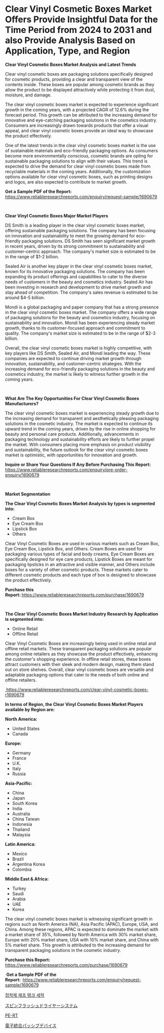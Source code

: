 <p><h1>Clear Vinyl Cosmetic Boxes Market Offers Provide Insightful Data for the Time Period from 2024 to 2031 and also Provide Analysis Based on Application, Type, and Region</h1></p><p><strong>Clear Vinyl Cosmetic Boxes Market Analysis and Latest Trends</strong></p>
<p><p>Clear vinyl cosmetic boxes are packaging solutions specifically designed for cosmetic products, providing a clear and transparent view of the contents inside. These boxes are popular among cosmetic brands as they allow the product to be displayed attractively while protecting it from dust, moisture, and damage.</p><p>The clear vinyl cosmetic boxes market is expected to experience significant growth in the coming years, with a projected CAGR of 12.6% during the forecast period. This growth can be attributed to the increasing demand for innovative and eye-catching packaging solutions in the cosmetics industry. Consumers are increasingly drawn towards products that offer a visual appeal, and clear vinyl cosmetic boxes provide an ideal way to showcase the product effectively.</p><p>One of the latest trends in the clear vinyl cosmetic boxes market is the use of sustainable materials and eco-friendly packaging options. As consumers become more environmentally conscious, cosmetic brands are opting for sustainable packaging solutions to align with their values. This trend is expected to drive the demand for clear vinyl cosmetic boxes made from recyclable materials in the coming years. Additionally, the customization options available for clear vinyl cosmetic boxes, such as printing designs and logos, are also expected to contribute to market growth.</p></p>
<p><strong>Get a Sample PDF of the Report:&nbsp;</strong> <a href="https://www.reliableresearchreports.com/enquiry/request-sample/1690679">https://www.reliableresearchreports.com/enquiry/request-sample/1690679</a></p>
<p>&nbsp;</p>
<p><strong>Clear Vinyl Cosmetic Boxes Major Market Players</strong></p>
<p><p>DS Smith is a leading player in the clear vinyl cosmetic boxes market, offering sustainable packaging solutions. The company has been focusing on innovation and sustainability to meet the growing demand for eco-friendly packaging solutions. DS Smith has seen significant market growth in recent years, driven by its strong commitment to sustainability and customer-centric approach. The company's market size is estimated to be in the range of $1-2 billion.</p><p>Sealed Air is another key player in the clear vinyl cosmetic boxes market, known for its innovative packaging solutions. The company has been expanding its product offerings and capabilities to cater to the diverse needs of customers in the beauty and cosmetics industry. Sealed Air has been investing in research and development to drive market growth and stay ahead of competition. The company's sales revenue is estimated to be around $4-5 billion.</p><p>Mondi is a global packaging and paper company that has a strong presence in the clear vinyl cosmetic boxes market. The company offers a wide range of packaging solutions for the beauty and cosmetics industry, focusing on sustainability and innovation. Mondi has been experiencing steady market growth, thanks to its customer-focused approach and commitment to quality. The company's market size is estimated to be in the range of $2-3 billion.</p><p>Overall, the clear vinyl cosmetic boxes market is highly competitive, with key players like DS Smith, Sealed Air, and Mondi leading the way. These companies are expected to continue driving market growth through innovation, sustainability, and customer-centric strategies. With the increasing demand for eco-friendly packaging solutions in the beauty and cosmetics industry, the market is likely to witness further growth in the coming years.</p></p>
<p>&nbsp;</p>
<p><strong>What Are The Key Opportunities For Clear Vinyl Cosmetic Boxes Manufacturers?</strong></p>
<p><p>The clear vinyl cosmetic boxes market is experiencing steady growth due to the increasing demand for transparent and aesthetically pleasing packaging solutions in the cosmetic industry. The market is expected to continue its upward trend in the coming years, driven by the rise in online shopping for beauty and personal care products. Additionally, advancements in packaging technology and sustainability efforts are likely to further propel the market. With consumers placing more emphasis on product visibility and sustainability, the future outlook for the clear vinyl cosmetic boxes market is optimistic, with opportunities for innovation and growth.</p></p>
<p><strong>Inquire or Share Your Questions If Any Before Purchasing This Report:</strong> <a href="https://www.reliableresearchreports.com/enquiry/pre-order-enquiry/1690679">https://www.reliableresearchreports.com/enquiry/pre-order-enquiry/1690679</a></p>
<p>&nbsp;</p>
<p><strong>Market Segmentation</strong></p>
<p><strong>The Clear Vinyl Cosmetic Boxes Market Analysis by types is segmented into:</strong></p>
<p><ul><li>Cream Box</li><li>Eye Cream Box</li><li>Lipstick Box</li><li>Others</li></ul></p>
<p><p>Clear Vinyl Cosmetic Boxes are used in various markets such as Cream Box, Eye Cream Box, Lipstick Box, and Others. Cream Boxes are used for packaging various types of facial and body creams, Eye Cream Boxes are specifically designed for eye care products, Lipstick Boxes are meant for packaging lipsticks in an attractive and visible manner, and Others include boxes for a variety of other cosmetic products. These markets cater to different cosmetic products and each type of box is designed to showcase the product effectively.</p></p>
<p><strong>Purchase this Report:&nbsp;</strong><a href="https://www.reliableresearchreports.com/purchase/1690679">https://www.reliableresearchreports.com/purchase/1690679</a></p>
<p>&nbsp;</p>
<p><strong>The Clear Vinyl Cosmetic Boxes Market Industry Research by Application is segmented into:</strong></p>
<p><ul><li>Online Retail</li><li>Offline Retail</li></ul></p>
<p><p>Clear Vinyl Cosmetic Boxes are increasingly being used in online retail and offline retail markets. These transparent packaging solutions are popular among online retailers as they showcase the product effectively, enhancing the customer's shopping experience. In offline retail stores, these boxes attract customers with their sleek and modern design, making them stand out on store shelves. Overall, clear vinyl cosmetic boxes are versatile and adaptable packaging options that cater to the needs of both online and offline retailers.</p></p>
<p><a href="https://www.reliableresearchreports.com/clear-vinyl-cosmetic-boxes-r1690679">&nbsp;https://www.reliableresearchreports.com/clear-vinyl-cosmetic-boxes-r1690679</a></p>
<p><strong>In terms of Region, the Clear Vinyl Cosmetic Boxes Market Players available by Region are:</strong></p>
<p>
    <p> <strong> North America: </strong>
        <ul>
            <li>United States</li>
            <li>Canada</li>
        </ul>
        </p> 
    <p> <strong> Europe: </strong>
        <ul>
            <li>Germany</li>
            <li>France</li>
            <li>U.K.</li>
            <li>Italy</li>
            <li>Russia</li>
        </ul>
        </p> 
    <p> <strong> Asia-Pacific: </strong>
        <ul>
            <li>China</li>
            <li>Japan</li>
            <li>South Korea</li>
            <li>India</li>
            <li>Australia</li>
            <li>China Taiwan</li>
            <li>Indonesia</li>
            <li>Thailand</li>
            <li>Malaysia</li>
        </ul>
        </p> 
    <p> <strong> Latin America: </strong>
        <ul>
            <li>Mexico</li>
            <li>Brazil</li>
            <li>Argentina Korea</li>
            <li>Colombia</li>
        </ul>
        </p> 
    <p> <strong> Middle East & Africa: </strong>
        <ul>
            <li>Turkey</li>
            <li>Saudi</li>
            <li>Arabia</li>
            <li>UAE</li>
            <li>Korea</li>
        </ul>
    </p>
    </p>
<p><p>The clear vinyl cosmetic boxes market is witnessing significant growth in regions such as North America (NA), Asia Pacific (APAC), Europe, USA, and China. Among these regions, APAC is expected to dominate the market with a market share of 35%, followed by North America with 30% market share, Europe with 20% market share, USA with 10% market share, and China with 5% market share. This growth is attributed to the increasing demand for transparent packaging solutions in the cosmetic industry.</p></p>
<p><strong>Purchase this Report: </strong><a href="https://www.reliableresearchreports.com/purchase/1690679">https://www.reliableresearchreports.com/purchase/1690679</a></p>
<p>&nbsp;<strong>Get a Sample PDF of the Report:&nbsp;&nbsp;</strong><a href="https://www.reliableresearchreports.com/enquiry/request-sample/1690679">https://www.reliableresearchreports.com/enquiry/request-sample/1690679</a></p>
<p><strong></strong></p>
<p><p><a href="https://medium.com/@dougschmidt26/%EC%A0%91%EC%B0%A9%EC%A0%9C-%EC%A0%9C%EC%A1%B0-%ED%83%B1%ED%81%AC-%EC%B2%AD%EC%86%8C-%EC%8B%9C%EC%9E%A5-%EB%B3%B4%EA%B3%A0%EC%84%9C%EB%8A%94-%EC%9D%B4-%EC%8B%9C%EC%9E%A5%EC%9D%98-%EC%B5%9C%EC%8B%A0-%ED%8A%B8%EB%A0%8C%EB%93%9C%EC%99%80-%EC%84%B1%EC%9E%A5-%EA%B8%B0%ED%9A%8C%EB%A5%BC-%EB%B3%B4%EC%97%AC%EC%A4%8D%EB%8B%88%EB%8B%A4-da3722f2d7f4">접착제 제조 탱크 세척</a></p><p><a href="https://medium.com/@christiandickens2005/%E3%82%B9%E3%83%94%E3%83%B3%E3%83%95%E3%83%A9%E3%83%83%E3%82%B7%E3%83%A5%E4%B9%BE%E7%87%A5%E6%A9%9F%E3%82%B7%E3%82%B9%E3%83%86%E3%83%A0%E5%B8%82%E5%A0%B4%E3%81%AE%E5%88%86%E6%9E%90-%E4%B8%96%E7%95%8C%E3%81%AE%E6%A5%AD%E7%95%8C%E3%81%AE%E8%A6%8B%E9%80%9A%E3%81%97%E3%81%A8%E4%BA%88%E6%B8%AC-2024%E5%B9%B4%E3%81%8B%E3%82%892031%E5%B9%B4%E3%81%BE%E3%81%A7-9dd19852c07e">スピンフラッシュドライヤーシステム</a></p><p><a href="https://medium.com/@mekhirenner_87471/pe-rt-%EC%8B%9C%EC%9E%A5-%EB%8F%99%ED%96%A5-%EB%B0%8F-2024-2031-%EA%B8%B0%EA%B0%84%EC%9D%84-%EC%9C%84%ED%95%9C-%EC%8B%9C%EC%9E%A5-%EB%B6%84%EC%84%9D%EC%9D%B4-%EC%98%88%EC%B8%A1%EB%90%A9%EB%8B%88%EB%8B%A4-99e32aa21edd">PE-RT</a></p><p><a href="https://medium.com/@mookiesville/%E9%9B%BB%E5%AD%90%E9%9B%86%E7%A9%8D%E3%83%91%E3%83%83%E3%82%B7%E3%83%96%E3%83%87%E3%83%90%E3%82%A4%E3%82%B9%E5%B8%82%E5%A0%B4%E3%83%A1%E3%83%88%E3%83%AA%E3%82%AF%E3%82%B9%E3%81%AE%E3%83%87%E3%82%B3%E3%83%BC%E3%83%89-%E5%B8%82%E5%A0%B4%E3%82%B7%E3%82%A7%E3%82%A2-%E3%83%88%E3%83%AC%E3%83%B3%E3%83%89-%E6%88%90%E9%95%B7%E3%83%91%E3%82%BF%E3%83%BC%E3%83%B3-e4fdbe910bb9">電子統合パッシブデバイス</a></p></p>